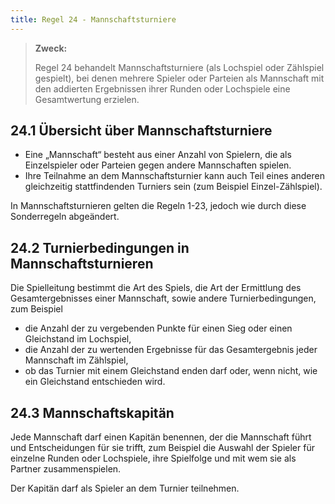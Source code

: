 ```yaml
---
title: Regel 24 - Mannschaftsturniere
---
```


> **Zweck:**
>
> Regel 24 behandelt Mannschaftsturniere (als Lochspiel oder Zählspiel gespielt), bei denen mehrere Spieler oder Parteien als Mannschaft mit den addierten Ergebnissen ihrer Runden oder Lochspiele eine Gesamtwertung erzielen.

## 24.1 Übersicht über Mannschaftsturniere

- Eine „Mannschaft“ besteht aus einer Anzahl von Spielern, die als Einzelspieler oder Parteien gegen andere Mannschaften spielen.
- Ihre Teilnahme an dem Mannschaftsturnier kann auch Teil eines anderen gleichzeitig stattfindenden Turniers sein (zum Beispiel Einzel-Zählspiel).

In Mannschaftsturnieren gelten die Regeln 1-23, jedoch wie durch diese Sonderregeln abgeändert.

## 24.2 Turnierbedingungen in Mannschaftsturnieren

Die Spielleitung bestimmt die Art des Spiels, die Art der Ermittlung des Gesamtergebnisses einer Mannschaft, sowie andere Turnierbedingungen, zum Beispiel

- die Anzahl der zu vergebenden Punkte für einen Sieg oder einen Gleichstand im Lochspiel,
- die Anzahl der zu wertenden Ergebnisse für das Gesamtergebnis jeder Mannschaft im Zählspiel,
- ob das Turnier mit einem Gleichstand enden darf oder, wenn nicht, wie ein Gleichstand entschieden wird.

## 24.3 Mannschaftskapitän

Jede Mannschaft darf einen Kapitän benennen, der die Mannschaft führt und Entscheidungen für sie trifft, zum Beispiel die Auswahl der Spieler für einzelne Runden oder Lochspiele, ihre Spielfolge und mit wem sie als Partner zusammenspielen.

Der Kapitän darf als Spieler an dem Turnier teilnehmen.
